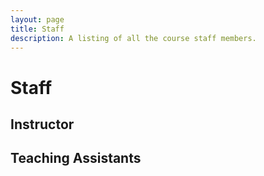 ```yaml
---
layout: page
title: Staff
description: A listing of all the course staff members.
---
```

<link rel="stylesheet" href="/assets/css/style.css">

# Staff 

## Instructor
<div id="instructors_list">
</div>

## Teaching Assistants

<div id="assistants_list">
</div>

<div class="loader" id="loader"></div>
<script src="/assets/js/staff.js"> 
</script> 